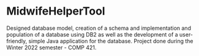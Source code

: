 # MidwifeHelperTool
Designed database model, creation of a schema and implementation and population of a database using DB2 as well as the development of a user-friendly, simple Java application for the database. Project done during the Winter 2022 semester - COMP 421.
